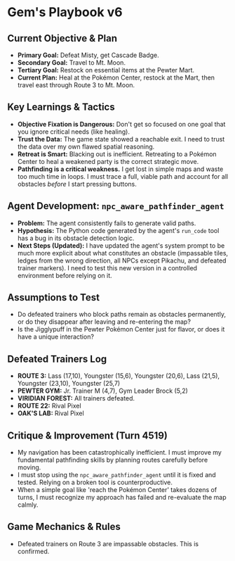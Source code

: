 # Gem's Playbook v6

## Current Objective & Plan
- **Primary Goal:** Defeat Misty, get Cascade Badge.
- **Secondary Goal:** Travel to Mt. Moon.
- **Tertiary Goal:** Restock on essential items at the Pewter Mart.
- **Current Plan:** Heal at the Pokémon Center, restock at the Mart, then travel east through Route 3 to Mt. Moon.

## Key Learnings & Tactics
- **Objective Fixation is Dangerous:** Don't get so focused on one goal that you ignore critical needs (like healing).
- **Trust the Data:** The game state showed a reachable exit. I need to trust the data over my own flawed spatial reasoning.
- **Retreat is Smart:** Blacking out is inefficient. Retreating to a Pokémon Center to heal a weakened party is the correct strategic move.
- **Pathfinding is a critical weakness.** I get lost in simple maps and waste too much time in loops. I must trace a full, viable path and account for all obstacles *before* I start pressing buttons. 

## Agent Development: `npc_aware_pathfinder_agent`
- **Problem:** The agent consistently fails to generate valid paths.
- **Hypothesis:** The Python code generated by the agent's `run_code` tool has a bug in its obstacle detection logic. 
- **Next Steps (Updated):** I have updated the agent's system prompt to be much more explicit about what constitutes an obstacle (impassable tiles, ledges from the wrong direction, all NPCs except Pikachu, and defeated trainer markers). I need to test this new version in a controlled environment before relying on it.

## Assumptions to Test
- Do defeated trainers who block paths remain as obstacles permanently, or do they disappear after leaving and re-entering the map?
- Is the Jigglypuff in the Pewter Pokémon Center just for flavor, or does it have a unique interaction?

## Defeated Trainers Log
- **ROUTE 3:** Lass (17,10), Youngster (15,6), Youngster (20,6), Lass (21,5), Youngster (23,10), Youngster (25,7)
- **PEWTER GYM:** Jr. Trainer M (4,7), Gym Leader Brock (5,2)
- **VIRIDIAN FOREST:** All trainers defeated.
- **ROUTE 22:** Rival Pixel
- **OAK'S LAB:** Rival Pixel

## Critique & Improvement (Turn 4519)
- My navigation has been catastrophically inefficient. I must improve my fundamental pathfinding skills by planning routes carefully before moving.
- I must stop using the `npc_aware_pathfinder_agent` until it is fixed and tested. Relying on a broken tool is counterproductive.
- When a simple goal like 'reach the Pokémon Center' takes dozens of turns, I must recognize my approach has failed and re-evaluate the map calmly.

## Game Mechanics & Rules
- Defeated trainers on Route 3 are impassable obstacles. This is confirmed.